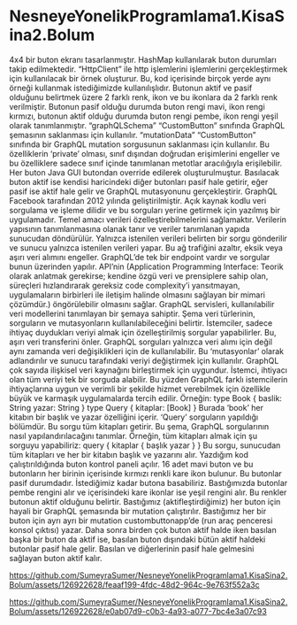 # NesneyeYonelikProgramlama1.KisaSina2.Bolum
4x4 bir buton ekranı tasarlanmıştır. HashMap kullanılarak buton durumları takip edilmektedir. “HttpClient” ile http işlemlerini işlemlerini gerçekleştirmek için kullanılacak bir örnek oluşturur. Bu, kod içerisinde birçok yerde aynı örneği kullanmak istediğimizde kullanılışlıdır. Butonun aktif ve pasif olduğunu belirtmek üzere 2 farklı renk, ikon ve bu ikonlara da 2 farklı renk verilmiştir. Butonun pasif olduğu durumda buton rengi mavi, ikon rengi kırmızı, butonun aktif olduğu durumda buton rengi pembe, ikon rengi yeşil olarak tanımlanmıştır. “graphQLSchema” “CustomButton” sınıfında GraphQL şemasının saklanması için kullanılır. “mutationData” “CustomButton” sınıfında bir GraphQL mutation sorgusunun saklanması için kullanılır. Bu özelliklerin ‘private’ olması, sınıf dışından doğrudan erişimlerini engeller ve bu özelliklere sadece sınıf içinde tanımlanan metotlar aracılığıyla erişilebilir. Her buton Java GUI butondan override edilerek oluşturulmuştur. Basılacak buton aktif ise kendisi haricindeki diğer butonları pasif hale getirir, eğer pasif ise aktif hale gelir ve GraphQL mutasyonunu gerçekleştirir. 
 GraphQL Facebook tarafından 2012 yılında geliştirilmiştir. Açık kaynak kodlu veri sorgulama ve işleme dilidir ve bu sorguları yerine getirmek için yazılmış bir uygulamadır. Temel amacı verileri özelleştirebilmelerini sağlamaktır. Verilerin yapısının tanımlanmasına olanak tanır ve veriler tanımlanan yapıda sunucudan döndürülür. Yalnızca istenilen verileri belirten bir sorgu gönderilir ve sunucu yalnızca istenilen verileri yapar. Bu ağ trafiğini azaltır, eksik veya aşırı veri alımını engeller. GraphQL’de tek bir endpoint vardır ve sorgular bunun üzerinden yapılır. API’nin (Application Programming Interface: Teorik olarak anlatmak gerekirse; kendine özgü veri ve prensiplere sahip olan, süreçleri hızlandırarak gereksiz code complexity’i yansıtmayan, uygulamaların birbirleri ile iletişim halinde olmasını sağlayan bir mimari çözümdür.) öngörülebilir olmasını sağlar. GraphQL servisleri, kullanılabilir veri modellerini tanımlayan bir şemaya sahiptir. Şema veri türlerinin, sorguların ve mutasyonların kullanılabileceğini belirtir. İstemciler, sadece ihtiyaç duydukları veriyi almak için özelleştirilmiş sorgular yapabilirler. Bu, aşırı veri transferini önler. GraphQL sorguları yalnızca veri alımı için değil aynı zamanda veri değişiklikleri için de kullanılabilir. Bu ‘mutasyonlar’ olarak adlandırılır ve sunucu tarafındaki veriyi değiştirmek için kullanılır. GraphQL çok sayıda ilişkisel veri kaynağını birleştirmek için uygundur. İstemci, ihtiyacı olan tüm veriyi tek bir sorguda alabilir. Bu yüzden GraphQL farklı istemcilerin ihtiyaçlarına uygun ve verimli bir şekilde hizmet verebilmek için özellikle büyük ve karmaşık uygulamalarda tercih edilir. Örneğin:
type Book {
    baslik: String
    yazar: String
}
type Query {
    kitaplar: [Book]
}
 Burada ‘book’ her kitabın bir başlık ve yazar özelliğini içerir. ‘Query’ sorguların yapıldığı bölümdür. Bu sorgu tüm kitapları getirir. Bu şema, GraphQL sorgularının nasıl yapılandırılacağını tanımlar. Örneğin, tüm kitapları almak için şu sorguyu yapabiliriz:
query {
  kitaplar {
      başlık
      yazar
   }
}
 Bu sorgu, sunucudan tüm kitapları ve her bir kitabın başlık ve yazarını alır. 
 Yazdığım kod çalıştırıldığında buton kontrol paneli açılır. 16 adet mavi buton ve bu butonların her birinin içerisinde kırmızı renkli kare ikon bulunur. Bu butonlar pasif durumdadır. İstediğimiz kadar butona basabiliriz. Bastığımızda butonlar pembe rengini alır ve içerisindeki kare ikonlar ise yeşil rengini alır. Bu renkler butonun aktif olduğunu belirtir. Bastığımız (aktifleştirdiğimiz) her buton için hayali bir GraphQL şemasında bir mutation çalıştırılır. Bastığımız her bir buton için ayrı ayrı bir mutation custombuttonapp’de (run araç penceresi konsol çıktısı) yazar. Daha sonra birden çok buton aktif halde iken basılan başka bir buton da aktif ise, basılan buton dışındaki bütün aktif haldeki butonlar pasif hale gelir. Basılan ve diğerlerinin pasif hale gelmesini sağlayan buton aktif kalır.


https://github.com/SumeyraSumer/NesneyeYonelikProgramlama1.KisaSina2.Bolum/assets/126922628/feaaf199-4fdc-48d2-964c-9e763f552a3c


https://github.com/SumeyraSumer/NesneyeYonelikProgramlama1.KisaSina2.Bolum/assets/126922628/e0ab07d9-c0b3-4a93-a077-7bc4e3a07c93








